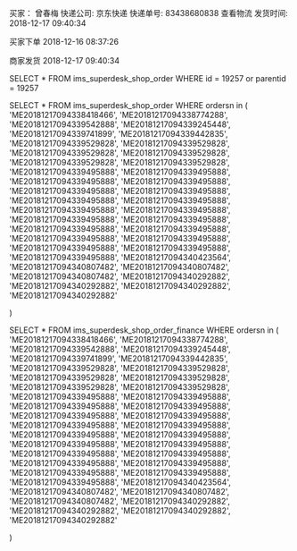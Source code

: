 
买家：	曾春梅 
快递公司: 京东快递
快递单号: 83438680838   查看物流
发货时间: 2018-12-17 09:40:34


买家下单
2018-12-16
08:37:26

商家发货
2018-12-17
09:40:34

SELECT * FROM ims_superdesk_shop_order WHERE id = 19257 or parentid = 19257



SELECT * FROM ims_superdesk_shop_order WHERE ordersn in (
'ME20181217094338418466',
'ME20181217094338774288',
'ME20181217094339542888',
'ME20181217094339245448',
'ME20181217094339741899',
'ME20181217094339442835',
'ME20181217094339529828',
'ME20181217094339529828',
'ME20181217094339529828',
'ME20181217094339529828',
'ME20181217094339529828',
'ME20181217094339529828',
'ME20181217094339495888',
'ME20181217094339495888',
'ME20181217094339495888',
'ME20181217094339495888',
'ME20181217094339495888',
'ME20181217094339495888',
'ME20181217094339495888',
'ME20181217094339495888',
'ME20181217094339495888',
'ME20181217094339495888',
'ME20181217094339495888',
'ME20181217094339495888',
'ME20181217094339495888',
'ME20181217094339495888',
'ME20181217094339495888',
'ME20181217094339495888',
'ME20181217094339495888',
'ME20181217094339495888',
'ME20181217094339495888',
'ME20181217094340423564',
'ME20181217094340807482',
'ME20181217094340807482',
'ME20181217094340807482',
'ME20181217094340292882',
'ME20181217094340292882',
'ME20181217094340292882',
'ME20181217094340292882'

)


SELECT * FROM ims_superdesk_shop_order_finance WHERE ordersn in (
'ME20181217094338418466',
'ME20181217094338774288',
'ME20181217094339542888',
'ME20181217094339245448',
'ME20181217094339741899',
'ME20181217094339442835',
'ME20181217094339529828',
'ME20181217094339529828',
'ME20181217094339529828',
'ME20181217094339529828',
'ME20181217094339529828',
'ME20181217094339529828',
'ME20181217094339495888',
'ME20181217094339495888',
'ME20181217094339495888',
'ME20181217094339495888',
'ME20181217094339495888',
'ME20181217094339495888',
'ME20181217094339495888',
'ME20181217094339495888',
'ME20181217094339495888',
'ME20181217094339495888',
'ME20181217094339495888',
'ME20181217094339495888',
'ME20181217094339495888',
'ME20181217094339495888',
'ME20181217094339495888',
'ME20181217094339495888',
'ME20181217094339495888',
'ME20181217094339495888',
'ME20181217094339495888',
'ME20181217094340423564',
'ME20181217094340807482',
'ME20181217094340807482',
'ME20181217094340807482',
'ME20181217094340292882',
'ME20181217094340292882',
'ME20181217094340292882',
'ME20181217094340292882'

)